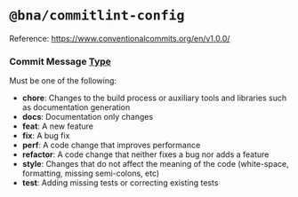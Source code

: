 # `@bna/commitlint-config`

Reference: https://www.conventionalcommits.org/en/v1.0.0/


### Commit Message [Type](https://github.com/angular/angular.js/blob/master/DEVELOPERS.md#type)
Must be one of the following:

- **chore**: Changes to the build process or auxiliary tools and libraries such as documentation generation
- **docs**: Documentation only changes
- **feat**: A new feature
- **fix**: A bug fix
- **perf**: A code change that improves performance
- **refactor**: A code change that neither fixes a bug nor adds a feature
- **style**: Changes that do not affect the meaning of the code (white-space, formatting, missing semi-colons, etc)
- **test**: Adding missing tests or correcting existing tests
